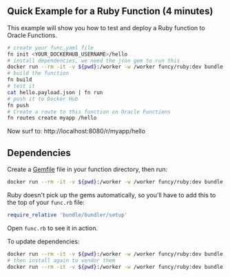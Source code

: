 ## Quick Example for a Ruby Function (4 minutes)

This example will show you how to test and deploy a Ruby function to Oracle Functions.

```sh
# create your func.yaml file
fn init <YOUR_DOCKERHUB_USERNAME>/hello
# install dependencies, we need the json gem to run this
docker run --rm -it -v ${pwd}:/worker -w /worker funcy/ruby:dev bundle install --standalone --clean
# build the function
fn build
# test it
cat hello.payload.json | fn run
# push it to Docker Hub
fn push
# Create a route to this function on Oracle Functions
fn routes create myapp /hello
```

Now surf to: http://localhost:8080/r/myapp/hello

## Dependencies

Create a [Gemfile](http://bundler.io/gemfile.html) file in your function directory, then run:

```sh
docker run --rm -it -v ${pwd}:/worker -w /worker funcy/ruby:dev bundle install --standalone --clean
```

Ruby doesn't pick up the gems automatically, so you'll have to add this to the top of your `func.rb` file:

```ruby
require_relative 'bundle/bundler/setup'
```

Open `func.rb` to see it in action.

To update dependencies:

```sh
docker run --rm -it -v ${pwd}:/worker -w /worker funcy/ruby:dev bundle update
# then install again to vendor them
docker run --rm -it -v ${pwd}:/worker -w /worker funcy/ruby:dev bundle update
```
